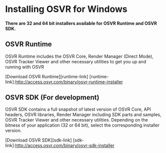 # Installing OSVR for Windows

#### There are 32 and 64 bit installers available for OSVR Runtime and OSVR SDK.

## OSVR Runtime

OSVR Runtime includes the OSVR Core, Render Manager (Direct Mode), OSVR Tracker Viewer and other necessary utilities to get you up and running with OSVR

[Download OSVR Runtime][runtime-link]
[runtime-link]:http://access.osvr.com/binary/osvr-runtime-installer

## OSVR SDK (For development)

OSVR SDK contains a full snapshot of latest version of OSVR Core, API headers, OSVR libraries, Render Manager including SDK parts and samples, OSVR Tracker Viewer and other necessary utilities. Depending on the bitness of your application (32 or 64 bit), select the corresponding installer version.

[Download OSVR SDK][sdk-link]
[sdk-link]:http://access.osvr.com/binary/osvr-sdk-installer